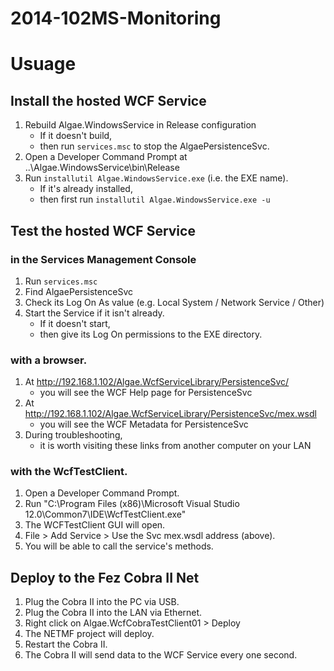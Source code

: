 2014-102MS-Monitoring
=====================

# Usuage

## Install the hosted WCF Service

1. Rebuild Algae.WindowsService in Release configuration
    - If it doesn't build, 
    - then run ```services.msc``` to stop the AlgaePersistenceSvc.
1. Open a Developer Command Prompt at ..\Algae.WindowsService\bin\Release 
1. Run ```installutil Algae.WindowsService.exe``` (i.e. the EXE name).
    - If it's already installed,
    - then first run ```installutil Algae.WindowsService.exe -u```
    
## Test the hosted WCF Service

### in the Services Management Console
1. Run ```services.msc```
1. Find AlgaePersistenceSvc
1. Check its Log On As value (e.g. Local System / Network Service / Other)
1. Start the Service if it isn't already.
    - If it doesn't start, 
    - then give its Log On permissions to the EXE directory.

### with a browser.
1. At http://192.168.1.102/Algae.WcfServiceLibrary/PersistenceSvc/
    - you will see the WCF Help page for PersistenceSvc
1. At http://192.168.1.102/Algae.WcfServiceLibrary/PersistenceSvc/mex.wsdl
    - you will see the WCF Metadata for PersistenceSvc
1. During troubleshooting, 
    - it is worth visiting these links from another computer on your LAN

### with the WcfTestClient.
1. Open a Developer Command Prompt.
1. Run "C:\Program Files (x86)\Microsoft Visual Studio 12.0\Common7\IDE\WcfTestClient.exe"
1. The WCFTestClient GUI will open.
1. File > Add Service > Use the Svc mex.wsdl address (above).
1. You will be able to call the service's methods.

## Deploy to the Fez Cobra II Net

1. Plug the Cobra II into the PC via USB.
1. Plug the Cobra II into the LAN via Ethernet.
1. Right click on Algae.WcfCobraTestClient01 > Deploy
1. The NETMF project will deploy.
1. Restart the Cobra II.
1. The Cobra II will send data to the WCF Service every one second.